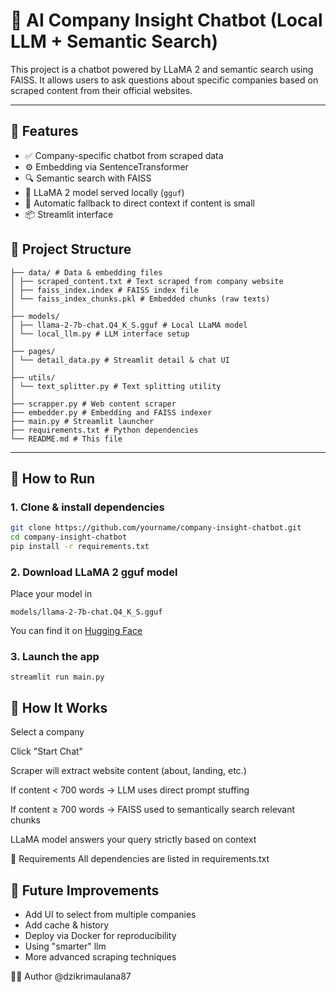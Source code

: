 # 🧠 AI Company Insight Chatbot (Local LLM + Semantic Search)

This project is a chatbot powered by LLaMA 2 and semantic search using FAISS. It allows users to ask questions about specific companies based on scraped content from their official websites.

---

## 📌 Features

- ✅ Company-specific chatbot from scraped data
- ⚙️ Embedding via SentenceTransformer
- 🔍 Semantic search with FAISS
- 🤖 LLaMA 2 model served locally (`gguf`)
- 🧠 Automatic fallback to direct context if content is small
- 📦 Streamlit interface


## 📁 Project Structure

```
├── data/ # Data & embedding files
│ ├── scraped_content.txt # Text scraped from company website
│ ├── faiss_index.index # FAISS index file
│ └── faiss_index_chunks.pkl # Embedded chunks (raw texts)
│
├── models/
│ ├── llama-2-7b-chat.Q4_K_S.gguf # Local LLaMA model
│ └── local_llm.py # LLM interface setup
│
├── pages/
│ └── detail_data.py # Streamlit detail & chat UI
│
├── utils/
│ └── text_splitter.py # Text splitting utility
│
├── scrapper.py # Web content scraper
├── embedder.py # Embedding and FAISS indexer
├── main.py # Streamlit launcher
├── requirements.txt # Python dependencies
└── README.md # This file
```

---

## 🚀 How to Run

### 1. Clone & install dependencies
```bash
git clone https://github.com/yourname/company-insight-chatbot.git
cd company-insight-chatbot
pip install -r requirements.txt
```
### 2. Download LLaMA 2 gguf model
Place your model in 
```
models/llama-2-7b-chat.Q4_K_S.gguf
```

You can find it on [Hugging Face](https://huggingface.co/TheBloke/Llama-2-7B-Chat-GGUF/blob/main/llama-2-7b-chat.Q4_K_S.gguf)

### 3. Launch the app
```
streamlit run main.py
```
## 💬 How It Works ###
Select a company

Click "Start Chat"

Scraper will extract website content (about, landing, etc.)

If content < 700 words → LLM uses direct prompt stuffing

If content ≥ 700 words → FAISS used to semantically search relevant chunks

LLaMA model answers your query strictly based on context

🔧 Requirements
All dependencies are listed in requirements.txt

## 📌 Future Improvements
- Add UI to select from multiple companies
- Add cache & history
- Deploy via Docker for reproducibility
- Using "smarter" llm
- More advanced scraping techniques

🧑‍💻 Author
@dzikrimaulana87